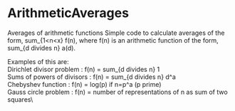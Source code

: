 # ArithmeticAverages
Averages of arithmetic functions
Simple code to calculate averages of the form,
sum_{1<n<x} f(n), 
where f(n) is an arithmetic function of the form,
sum_{d divides n} a(d). 

Examples of this are:\
Dirichlet divisor problem  : f(n) = sum_{d divides n} 1\
Sums of powers of divisors : f(n) = sum_{d divides n} d^a\
Chebyshev function         : f(n) = log(p) if n=p^a (p prime)\
Gauss circle problem       : f(n) = number of representations of n as sum of two squares\

